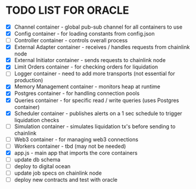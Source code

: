 # TODO LIST FOR ORACLE
- [x] Channel container - global pub-sub channel for all containers to use
- [x] Config container - for loading constants from config.json
- [ ] Controller container - controls overall process
- [x] External Adapter container - receives / handles requests from chainlink node
- [x] External Initiator container - sends requests to chainlink node
- [x] Limit Orders container - for checking orders for liquidation
- [ ] Logger container - need to add more transports (not essential for production)
- [x] Memory Management container - monitors heap at runtime
- [x] Postgres container - for handling connection pools
- [x] Queries container - for specific read / write queries (uses Postgres container)
- [x] Scheduler container - publishes alerts on a 1 sec schedule to trigger liquidation checks
- [ ] Simulation container - simulates liquidation tx's before sending to chainlink
- [ ] Web3 container - for managing web3 connections
- [ ] Workers container - tbd (may not be needed)
- [x] app.js - main app that imports the core containers
- [ ] update db schema
- [ ] deploy to digital ocean
- [ ] update job specs on chainlink node
- [ ] deploy new contracts and test with oracle